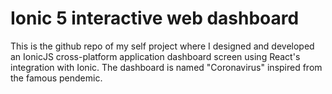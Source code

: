 # Ionic 5 interactive web dashboard

This is the github repo of my self project where I designed and developed an IonicJS cross-platform application dashboard screen using React's integration with Ionic. The dashboard is named "Coronavirus" inspired from the famous pendemic. 